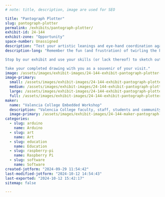 ```yaml
---
# note: title, description, image are used for SEO

title: "Pantograph Plotter"
slug: pantograph-plotter
permalink: /exhibits/pantograph-plotter/
exhibit-id: 24-144
exhibit-zone: "Opportunity"
space-number: Unassigned
description: "Test your artistic leanings and eye-hand coordination against an Arduino-based pen-plotter. "
description-long: "Remember the fun (and frustration) of twirling the knobs on an Etch-A-Sketch (tm) drawing toy?  Trying to make a reasonable pattern was really tough.  Well, with the help of an Arduino and a few servos, we've recreated the basic knob-turning drawing experience, with a few enhancements.

Stop by our exhibit and use your skills (or lack thereof) to sketch out a pen and ink drawing using our low-tech human interface.  

Take your completed drawing with you as a souvenir of your visit."
image: /assets/images/exhibit-images/24-144-exhibit-pantograph-plotter-20240928-160624-large.jpg
image-primary: 
  small: /assets/images/exhibit-images/24-144-exhibit-pantograph-plotter-20240928-160624-small.jpg
  medium: /assets/images/exhibit-images/24-144-exhibit-pantograph-plotter-20240928-160624-medium.jpg
  large: /assets/images/exhibit-images/24-144-exhibit-pantograph-plotter-20240928-160624-large.jpg
  full: /assets/images/exhibit-images/24-144-exhibit-pantograph-plotter-20240928-160624-full.jpg
maker: 
  name: "Valencia College Embedded Workshop"
  description: "Valencia College faculty, staff, students and community friends creating microprocessor-based education and entertainment projects."
  image-primary: /assets/images/exhibit-images/24-144-maker-pantograph-plotter-20240611-201924-medium.jpg
categories: 
  - slug: arduino
    name: Arduino
  - slug: art
    name: Art
  - slug: education
    name: Education
  - slug: raspberry-pi
    name: Raspberry Pi
  - slug: software
    name: Software
created-jotform: "2024-09-29 11:54:42"
last-modified-jotform: "2024-10-12 14:54:43"
last-exported: "2024-10-12 15:42:17"
sitemap: false

---
```

